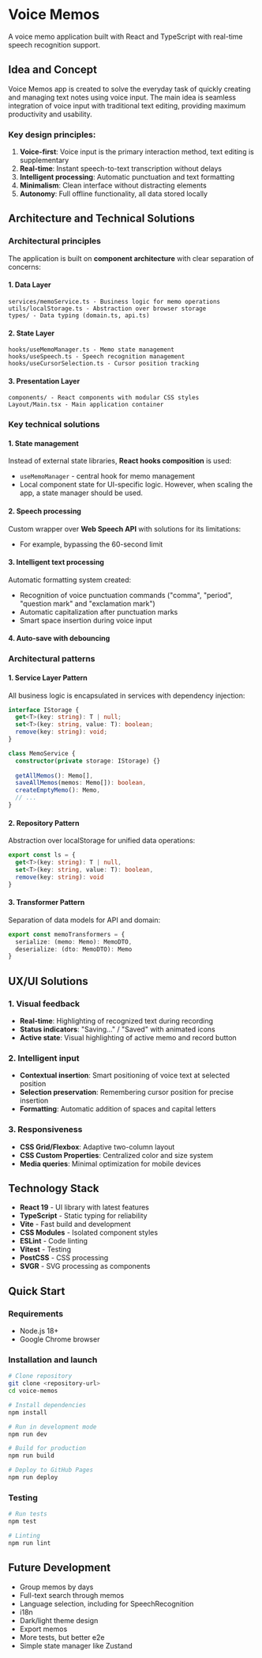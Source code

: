 # Voice Memos

A voice memo application built with React and TypeScript with real-time speech recognition support.

## Idea and Concept

Voice Memos app is created to solve the everyday task of quickly creating and managing text notes using voice input. The main idea is seamless integration of voice input with traditional text editing, providing maximum productivity and usability.

### Key design principles:

1. **Voice-first**: Voice input is the primary interaction method, text editing is supplementary
2. **Real-time**: Instant speech-to-text transcription without delays
3. **Intelligent processing**: Automatic punctuation and text formatting
4. **Minimalism**: Clean interface without distracting elements
5. **Autonomy**: Full offline functionality, all data stored locally

## Architecture and Technical Solutions

### Architectural principles

The application is built on **component architecture** with clear separation of concerns:

#### 1. Data Layer

```
services/memoService.ts - Business logic for memo operations
utils/localStorage.ts - Abstraction over browser storage
types/ - Data typing (domain.ts, api.ts)
```

#### 2. State Layer

```
hooks/useMemoManager.ts - Memo state management
hooks/useSpeech.ts - Speech recognition management
hooks/useCursorSelection.ts - Cursor position tracking
```

#### 3. Presentation Layer

```
components/ - React components with modular CSS styles
Layout/Main.tsx - Main application container
```

### Key technical solutions

#### 1. State management

Instead of external state libraries, **React hooks composition** is used:

- `useMemoManager` - central hook for memo management
- Local component state for UI-specific logic. However, when scaling the app, a state manager should be used.

#### 2. Speech processing

Custom wrapper over **Web Speech API** with solutions for its limitations:

- For example, bypassing the 60-second limit

#### 3. Intelligent text processing

Automatic formatting system created:

- Recognition of voice punctuation commands ("comma", "period", "question mark" and "exclamation mark")
- Automatic capitalization after punctuation marks
- Smart space insertion during voice input

#### 4. Auto-save with debouncing

### Architectural patterns

#### 1. Service Layer Pattern

All business logic is encapsulated in services with dependency injection:

```typescript
interface IStorage {
  get<T>(key: string): T | null;
  set<T>(key: string, value: T): boolean;
  remove(key: string): void;
}

class MemoService {
  constructor(private storage: IStorage) {}
  
  getAllMemos(): Memo[],
  saveAllMemos(memos: Memo[]): boolean,
  createEmptyMemo(): Memo,
  // ...
}
```

#### 2. Repository Pattern

Abstraction over localStorage for unified data operations:

```typescript
export const ls = {
  get<T>(key: string): T | null,
  set<T>(key: string, value: T): boolean,
  remove(key: string): void
}
```

#### 3. Transformer Pattern

Separation of data models for API and domain:

```typescript
export const memoTransformers = {
  serialize: (memo: Memo): MemoDTO,
  deserialize: (dto: MemoDTO): Memo
}
```

## UX/UI Solutions

### 1. Visual feedback

- **Real-time**: Highlighting of recognized text during recording
- **Status indicators**: "Saving..." / "Saved" with animated icons
- **Active state**: Visual highlighting of active memo and record button

### 2. Intelligent input

- **Contextual insertion**: Smart positioning of voice text at selected position
- **Selection preservation**: Remembering cursor position for precise insertion
- **Formatting**: Automatic addition of spaces and capital letters

### 3. Responsiveness

- **CSS Grid/Flexbox**: Adaptive two-column layout
- **CSS Custom Properties**: Centralized color and size system
- **Media queries**: Minimal optimization for mobile devices

## Technology Stack

- **React 19** - UI library with latest features
- **TypeScript** - Static typing for reliability
- **Vite** - Fast build and development
- **CSS Modules** - Isolated component styles
- **ESLint** - Code linting
- **Vitest** - Testing
- **PostCSS** - CSS processing
- **SVGR** - SVG processing as components

## Quick Start

### Requirements

- Node.js 18+
- Google Chrome browser

### Installation and launch

```bash
# Clone repository
git clone <repository-url>
cd voice-memos

# Install dependencies
npm install

# Run in development mode
npm run dev

# Build for production
npm run build

# Deploy to GitHub Pages
npm run deploy
```

### Testing

```bash
# Run tests
npm test

# Linting
npm run lint
```

## Future Development

- Group memos by days
- Full-text search through memos
- Language selection, including for SpeechRecognition
- i18n
- Dark/light theme design
- Export memos
- More tests, but better e2e
- Simple state manager like Zustand
